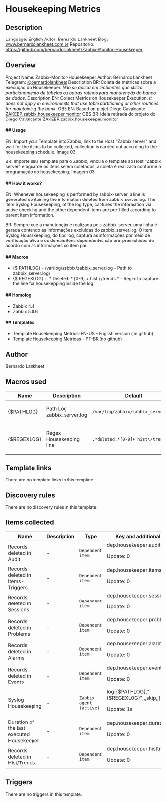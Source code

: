 # Housekeeping Metrics

## Description

Language: English Autor: Bernardo Lankheet Blog: www.bernardolankheet.com.br Repositorio: https://github.com/bernardolankheet/Zabbix-Monitor-Housekeeper

## Overview

Project Name: Zabbix-Monitor-Housekeeper
Author: Bernardo Lankheet
Telegram: [@bernardolankheet](https://t.me/bernardolankheet)
Description BR: Coleta de métricas sobre a execução do Housekeeper. *Não se aplica em ambientes que utiliza particionamento de tabelas ou outras rotinas para manutenção do banco de dados.*
Description EN: Collect Metrics on Housekeeper Execution. *It does not apply in environments that use table partitioning or other routines for maintaining the bank.*
OBS EN: Based on projet Diego Cavalcante [ZAKEEP.zabbix.housekeeper.monitor](https://github.com/suportecavalcante/zabbix.templates/tree/master/linux/ZAKEEP.zabbix.housekeeper.monitor)
OBS BR: Ideia retirada do projeto do Diego Cavalcante [ZAKEEP.zabbix.housekeeper.monitor](https://github.com/suportecavalcante/zabbix.templates/tree/master/linux/ZAKEEP.zabbix.housekeeper.monitor) 
 
#### **## Usage**


EN: Import your Template into Zabbix, link to the Host "Zabbix server" and wait for the items to be collected, collection is carried out according to the housekeeping schedule. Image 03 


BR: Importe seu Template para o Zabbix, vincula o template ao Host "Zabbix server" e aguarde os itens serem coletados, a coleta é realizada conforme a programação do housekeeping. Imagem 03 


#### **## How it works?**


EN: Whenever housekeeping is performed by zabbix-server, a line is generated containing the information deleted from zabbix\_server.log. The item Syslog Housekeeping, of the log type, captures the information via active checking and the other dependent items are pre-filled according to parent item information. 


BR: Sempre que a manutenção é realizada pelo zabbix-server, uma linha é gerada contendo as informações excluídas do zabbix\_server.log. O item Syslog Housekeeping, do tipo log, captura as informações por meio de verificação ativa e os demais itens dependentes são pré-preenchidos de acordo com as informações do item pai. 


#### **## Macros**


* {$ PATHLOG} - /var/log/zabbix/zabbix\_server.log - Path to zabbix\_server.log\
* {$ REGEXLOG} -. * Deleted. * [0-9] + hist \ /trends.* - Regex to capture the line for housekepping inside the log


#### **## Homolog**


* Zabbix 4.4
* Zabbix 5.0.6


#### **## Templates**


* Template Housekeeping Metrics-EN-US - English version (on github)
* Template Housekeeping Metricas - PT-BR (no github)


## Author

Bernardo Lankheet

## Macros used

|Name|Description|Default|Type|
|----|-----------|-------|----|
|{$PATHLOG}|<p>Path Log zabbix_server.log</p>|`/var/log/zabbix/zabbix_server.log`|Text macro|
|{$REGEXLOG}|<p>Regex Housekeeping line</p>|`.*deleted.*[0-9]+ hist\/trends.*`|Text macro|
## Template links

There are no template links in this template.

## Discovery rules

There are no discovery rules in this template.

## Items collected

|Name|Description|Type|Key and additional info|
|----|-----------|----|----|
|Records deleted in Audit|<p>-</p>|`Dependent item`|dep.housekeeper.audit<p>Update: 0</p>|
|Records deleted in Items-Triggers|<p>-</p>|`Dependent item`|dep.housekeeper.itemstriggers<p>Update: 0</p>|
|Records deleted in Sessions|<p>-</p>|`Dependent item`|dep.housekeeper.sessions<p>Update: 0</p>|
|Records deleted in Problems|<p>-</p>|`Dependent item`|dep.housekeeper.problems<p>Update: 0</p>|
|Records deleted in Alarms|<p>-</p>|`Dependent item`|dep.housekeeper.alarms<p>Update: 0</p>|
|Records deleted in Events|<p>-</p>|`Dependent item`|dep.housekeeper.events<p>Update: 0</p>|
|Syslog Housekeeping|<p>-</p>|`Zabbix agent (active)`|log[{$PATHLOG},"{$REGEXLOG}",,,skip,,]<p>Update: 1s</p>|
|Duration of the last executed Housekeeper|<p>-</p>|`Dependent item`|dep.housekeeper.duration<p>Update: 0</p>|
|Records deleted in Hist/Trends|<p>-</p>|`Dependent item`|dep.housekeeper.histtrends<p>Update: 0</p>|
## Triggers

There are no triggers in this template.

